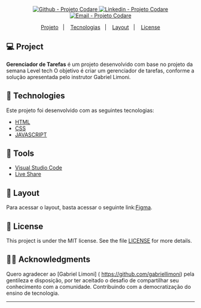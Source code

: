 



<p align="center">

  <a href="https://github.com/projetocodare/" target="_blank" >
    <img alt="Github - Projeto Codare" src="https://img.shields.io/badge/Github--%23F8952D?style=social&logo=github">
  </a>
  <a href="https://www.linkedin.com/company/projetocodare" target="_blank" >
    <img alt="Linkedin - Projeto Codare" src="https://img.shields.io/badge/Linkedin--%23F8952D?style=social&logo=linkedin">
  </a>
  <a href="mailto:adm@projetocodare.com.br" target="_blank" >
    <img alt="Email - Projeto Codare" src="https://img.shields.io/badge/Email--%23F8952D?style=social&logo=gmail">
  </a>
 
</p>

<p align="center">
 <a href="#-projeto">Projeto</a>&nbsp;&nbsp;&nbsp;|&nbsp;&nbsp;&nbsp;
  <a href="#rocket-tecnologias">Tecnologias</a>&nbsp;&nbsp;&nbsp;|&nbsp;&nbsp;&nbsp;
  <a href="#-layout">Layout</a>&nbsp;&nbsp;&nbsp;|&nbsp;&nbsp;&nbsp;
  <a href="#memo-license">License</a>
</p>

## 💻 Project
**Gerenciador de Tarefas** é um projeto desenvolvido com base no projeto da semana Level tech  O objetivo é criar um gerenciador de tarefas, conforme a solução apresentada pelo instrutor Gabriel Limoni.

## :rocket: Technologies
Este projeto foi desenvolvido com as seguintes tecnologias:

- [HTML](https://github.com/topics/html)
- [CSS](https://github.com/topics/css)
- [JAVASCRIPT](https://github.com/topics/javascript)


## :hammer: Tools
- [Visual Studio Code](https://code.visualstudio.com)
- [Live Share](https://visualstudio.microsoft.com/pt-br/services/live-share/)

## 🔖 Layout
Para acessar o layout, basta acessar o seguinte link:[Figma](<https://www.figma.com/file/tok681yA4sV30JbdfXjXIF/Codare>).

## :memo: License
This project is under the MIT license. See the file [LICENSE](LICENSE) for more details.

## 🙏🏼 Acknowledgments
Quero agradecer ao [Gabriel Limoni] ( https://github.com/gabriellimoni) pela gentileza e disposição, por ter aceitado o desafio de compartilhar seu conhecimento com a comunidade. Contribuindo com a democratização do ensino de tecnologia.

---

